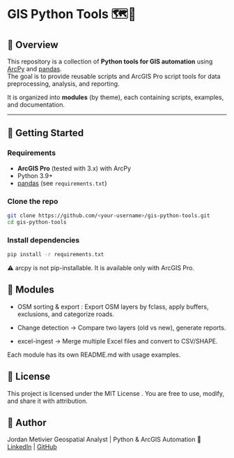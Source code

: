 # GIS Python Tools 🗺️🐍

## 📌 Overview
This repository is a collection of **Python tools for GIS automation** using  
[ArcPy](https://pro.arcgis.com/en/pro-app/arcpy/) and [pandas](https://pandas.pydata.org/).  
The goal is to provide reusable scripts and ArcGIS Pro script tools for data preprocessing, analysis, and reporting.  

It is organized into **modules** (by theme), each containing scripts, examples, and documentation.  

---

## 🚀 Getting Started

### Requirements
- **ArcGIS Pro** (tested with 3.x) with ArcPy
- Python 3.9+  
- [pandas](https://pandas.pydata.org/) (see `requirements.txt`)

### Clone the repo
```bash
git clone https://github.com/<your-username>/gis-python-tools.git
cd gis-python-tools
```

### Install dependencies
```bash
pip install -r requirements.txt
```
⚠️ arcpy is not pip-installable. It is available only with ArcGIS Pro.

## 🔧 Modules

- OSM sorting & export : Export OSM layers by fclass, apply buffers, exclusions, and categorize roads.

- Change detection → Compare two layers (old vs new), generate reports.

- excel-ingest → Merge multiple Excel files and convert to CSV/SHAPE.

Each module has its own README.md with usage examples.

## 📜 License

This project is licensed under the MIT License
.
You are free to use, modify, and share it with attribution.

## 👤 Author

Jordan Metivier
Geospatial Analyst | Python & ArcGIS Automation
🔗 [LinkedIn](https://www.linkedin.com/in/jordan-m-52b404a5/)
 | [GitHub](https://github.com/jmetivier-gis/)
